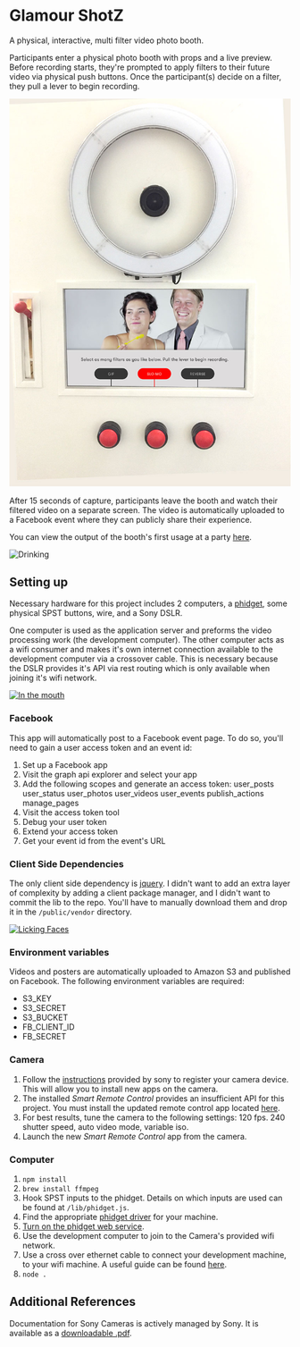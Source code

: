 # Glamour ShotZ
A physical, interactive, multi filter video photo booth.

Participants enter a physical photo booth with props and a live preview. Before recording starts, they're prompted to apply filters to their future video via physical push buttons. Once the participant(s) decide on a filter, they pull a lever to begin recording.

![Photo Booth!](https://raw.githubusercontent.com/MoonshotLab/Glamour-Shotz/master/public/documentation/front.jpg)

After 15 seconds of capture, participants leave the booth and watch their filtered video on a separate screen. The video is automatically uploaded to a Facebook event where they can publicly share their experience.

You can view the output of the booth's first usage at a party [here](https://www.youtube.com/watch?v=QtiYtNgy874&list=PLOHQarD_3VlHDLZBgypxjeUhYAf2WGAVi).

![Drinking](http://s3.amazonaws.com/glamour-shotz/1449787703503.gif)


## Setting up
Necessary hardware for this project includes 2 computers, a [phidget](www.phidgets.com), some physical SPST buttons, wire, and a Sony DSLR.

One computer is used as the application server and preforms the video processing work (the development computer). The other computer acts as a wifi consumer and makes it's own internet connection available to the development computer via a crossover cable. This is necessary because the DSLR provides it's API via rest routing which is only available when joining it's wifi network.

[![In the mouth](http://img.youtube.com/vi/HdupX33crIY/0.jpg)](http://www.youtube.com/watch?v=HdupX33crIY)


### Facebook
This app will automatically post to a Facebook event page. To do so, you'll need to gain a user access token and an event id:
1. Set up a Facebook app
2. Visit the graph api explorer and select your app
3. Add the following scopes and generate an access token: user_posts user_status user_photos user_videos user_events publish_actions manage_pages
4. Visit the access token tool
5. Debug your user token
6. Extend your access token
7. Get your event id from the event's URL

### Client Side Dependencies
The only client side dependency is [jquery](http://code.jquery.com/jquery-2.1.4.min.js). I didn't want to add an extra layer of complexity by adding a client package manager, and I didn't want to commit the lib to the repo. You'll have to manually download them and drop it in the `/public/vendor` directory.

[![Licking Faces](http://img.youtube.com/vi/ryC9pBLhD4k/0.jpg)](http://www.youtube.com/watch?v=ryC9pBLhD4k)

### Environment variables
Videos and posters are automatically uploaded to Amazon S3 and published on Facebook. The following environment variables are required:

* S3_KEY
* S3_SECRET
* S3_BUCKET
* FB_CLIENT_ID
* FB_SECRET

### Camera
1. Follow the [instructions](https://www.playmemoriescameraapps.com/portal/) provided by sony to register your camera device. This will allow you to install new apps on the camera.
2. The installed *Smart Remote Control* provides an insufficient API for this project. You must install the updated remote control app located [here](https://www.playmemoriescameraapps.com/portal/usbdetail.php?eid=IS9104-NPIA09014_00-F00002).
3. For best results, tune the camera to the following settings: 120 fps. 240 shutter speed, auto video mode, variable iso.
4. Launch the new *Smart Remote Control* app from the camera.



### Computer
1. `npm install`
2. `brew install ffmpeg`
3. Hook SPST inputs to the phidget. Details on which inputs are used can be found at `/lib/phidget.js`.
4. Find the appropriate [phidget driver](http://www.phidgets.com/docs/Operating_System_Support) for your machine.
5. [Turn on the phidget web service](http://www.phidgets.com/docs/OS_-_OS_X#WebService).
6. Use the development computer to join to the Camera's provided wifi network.
7. Use a cross over ethernet cable to connect your development machine, to your wifi machine. A useful guide can be found [here](http://www.mactip.net/share-internet-connection-mac/).
8. `node .`



## Additional References
Documentation for Sony Cameras is actively managed by Sony. It is available as a [downloadable .pdf](https://developer.sony.com/downloads/all/sony-camera-remote-api-beta-sdk/).
